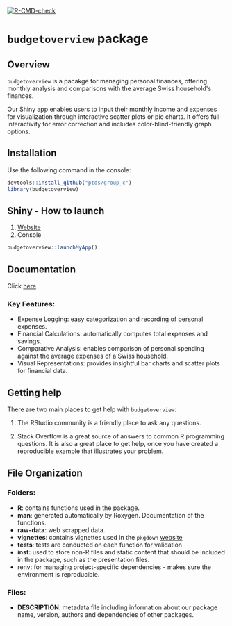 [![R-CMD-check](https://github.com/ptds2023/pkgTest/actions/workflows/R-CMD-check.yaml/badge.svg?branch=main)](https://github.com/ptds2023/pkgTest/actions/workflows/R-CMD-check.yaml)

# `budgetoverview` package

## Overview

`budgetoverview` is a pacakge for managing personal finances, offering monthly analysis and comparisons with the average Swiss household's finances.

Our Shiny app enables users to input their monthly income and expenses for visualization through interactive scatter plots or pie charts. It offers full interactivity for error correction and includes color-blind-friendly graph options.

## Installation

Use the following command in the console:

``` r
devtools::install_github("ptds/group_c")
library(budgetoverview)
```

## Shiny - How to launch

1.  [Website](https://ptnsy6-marc-bourleau.shinyapps.io/shiny/)
2.  Console

``` r
budgetoverview::launchMyApp()
```

## Documentation

Click [here](https://ptds2023.github.io/group_c/articles/function-usage.html)

### Key Features:

-   Expense Logging: easy categorization and recording of personal expenses.
-   Financial Calculations: automatically computes total expenses and savings.
-   Comparative Analysis: enables comparison of personal spending against the average expenses of a Swiss household.
-   Visual Representations: provides insightful bar charts and scatter plots for financial data.

## Getting help

There are two main places to get help with `budgetoverview`:

1.  The RStudio community is a friendly place to ask any questions.

2.  Stack Overflow is a great source of answers to common R programming questions. It is also a great place to get help, once you have created a reproducible example that illustrates your problem.

## File Organization

### Folders:

-   **R**: contains functions used in the package.
-   **man**: generated automatically by Roxygen. Documentation of the functions.
-   **raw-data**: web scrapped data.
-   **vignettes**: contains vignettes used in the `pkgdown` [website](https://ptds2023.github.io/group_c/)
-   **tests**: tests are conducted on each function for validation
-   **inst:** used to store non-R files and static content that should be included in the package, such as the presentation files.
-   renv: for managing project-specific dependencies - makes sure the environment is reproducible.

### Files:

-   **DESCRIPTION**: metadata file including information about our package name, version, authors and dependencies of other packages.
